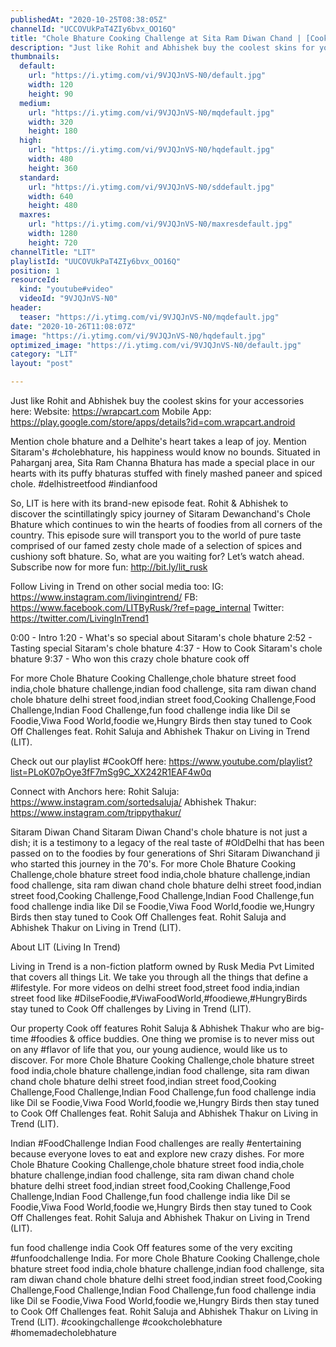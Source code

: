 ```yaml
---
publishedAt: "2020-10-25T08:38:05Z"
channelId: "UCCOVUkPaT4ZIy6bvx_OO16Q"
title: "Chole Bhature Cooking Challenge at Sita Ram Diwan Chand | [Cook Off#20]"
description: "Just like Rohit and Abhishek buy the coolest skins for your accessories here:\nWebsite: https://wrapcart.com\nMobile App: https://play.google.com/store/apps/details?id=com.wrapcart.android\n\nMention chole bhature and a Delhite's heart takes a leap of joy. Mention Sitaram's #cholebhature, his happiness would know no bounds. Situated in Paharganj area, Sita Ram Channa Bhatura has made a special place in our hearts with its puffy bhaturas stuffed with finely mashed paneer and spiced chole. #delhistreetfood #indianfood\n\nSo, LIT is here with its brand-new episode feat. Rohit & Abhishek to discover the scintillatingly spicy journey of Sitaram Dewanchand's Chole Bhature which continues to win the hearts of foodies from all corners of the country. This episode sure will transport you to the world of pure taste comprised of our famed zesty chole made of a selection of spices and cushiony soft bhature. So, what are you waiting for? Let’s watch ahead. Subscribe now for more fun: http://bit.ly/lit_rusk\n\nFollow Living in Trend on other social media too:\nIG: https://www.instagram.com/livingintrend/\nFB: https://www.facebook.com/LITByRusk/?ref=page_internal \nTwitter: https://twitter.com/LivingInTrend1\n\n0:00 - Intro\n1:20 - What's so special about Sitaram's chole bhature\n2:52 - Tasting special Sitaram's chole bhature\n4:37 - How to Cook Sitaram's chole bhature\n9:37 - Who won this crazy chole bhature cook off\n\nFor more Chole Bhature Cooking Challenge,chole bhature street food india,chole bhature challenge,indian food challenge, sita ram diwan chand chole bhature delhi street food,indian street food,Cooking Challenge,Food Challenge,Indian Food Challenge,fun food challenge india like Dil se Foodie,Viwa Food World,foodie we,Hungry Birds then stay tuned to Cook Off Challenges feat. Rohit Saluja and Abhishek Thakur on Living in Trend (LIT).\n\nCheck out our playlist #CookOff here: https://www.youtube.com/playlist?list=PLoK07pOye3fF7mSg9C_XX242R1EAF4w0q\n\nConnect with Anchors here:\nRohit Saluja: https://www.instagram.com/sortedsaluja/\nAbhishek Thakur: https://www.instagram.com/trippythakur/\n\nSitaram Diwan Chand\nSitaram Diwan Chand's chole bhature is not just a dish; it is a testimony to a legacy of the real taste of #OldDelhi that has been passed on to the foodies by four generations of Shri Sitaram Diwanchand ji who started this journey in the 70's. For more Chole Bhature Cooking Challenge,chole bhature street food india,chole bhature challenge,indian food challenge, sita ram diwan chand chole bhature delhi street food,indian street food,Cooking Challenge,Food Challenge,Indian Food Challenge,fun food challenge india like Dil se Foodie,Viwa Food World,foodie we,Hungry Birds then stay tuned to Cook Off Challenges feat. Rohit Saluja and Abhishek Thakur on Living in Trend (LIT).\n\nAbout LIT (Living In Trend)\n\nLiving in Trend is a non-fiction platform owned by Rusk Media Pvt Limited that covers all things Lit. We take you through all the things that define a #lifestyle. For more videos on delhi street food,street food india,indian street food like #DilseFoodie,#ViwaFoodWorld,#foodiewe,#HungryBirds stay tuned to Cook Off challenges by Living in Trend (LIT).\n\nOur property Cook off features Rohit Saluja & Abhishek Thakur who are big-time #foodies & office buddies. One thing we promise is to never miss out on any #flavor of life that you, our young audience, would like us to discover. For more Chole Bhature Cooking Challenge,chole bhature street food india,chole bhature challenge,indian food challenge, sita ram diwan chand chole bhature delhi street food,indian street food,Cooking Challenge,Food Challenge,Indian Food Challenge,fun food challenge india like Dil se Foodie,Viwa Food World,foodie we,Hungry Birds then stay tuned to Cook Off Challenges feat. Rohit Saluja and Abhishek Thakur on Living in Trend (LIT).\n\nIndian #FoodChallenge\nIndian Food challenges are really #entertaining because everyone loves to eat and explore new crazy dishes. For more Chole Bhature Cooking Challenge,chole bhature street food india,chole bhature challenge,indian food challenge, sita ram diwan chand chole bhature delhi street food,indian street food,Cooking Challenge,Food Challenge,Indian Food Challenge,fun food challenge india like Dil se Foodie,Viwa Food World,foodie we,Hungry Birds then stay tuned to Cook Off Challenges feat. Rohit Saluja and Abhishek Thakur on Living in Trend (LIT).\n\nfun food challenge india \nCook Off features some of the very exciting #funfoodchallenge India. For more Chole Bhature Cooking Challenge,chole bhature street food india,chole bhature challenge,indian food challenge, sita ram diwan chand chole bhature delhi street food,indian street food,Cooking Challenge,Food Challenge,Indian Food Challenge,fun food challenge india like Dil se Foodie,Viwa Food World,foodie we,Hungry Birds then stay tuned to Cook Off Challenges feat. Rohit Saluja and Abhishek Thakur on Living in Trend (LIT). #cookingchallenge #cookcholebhature #homemadecholebhature"
thumbnails:
  default:
    url: "https://i.ytimg.com/vi/9VJQJnVS-N0/default.jpg"
    width: 120
    height: 90
  medium:
    url: "https://i.ytimg.com/vi/9VJQJnVS-N0/mqdefault.jpg"
    width: 320
    height: 180
  high:
    url: "https://i.ytimg.com/vi/9VJQJnVS-N0/hqdefault.jpg"
    width: 480
    height: 360
  standard:
    url: "https://i.ytimg.com/vi/9VJQJnVS-N0/sddefault.jpg"
    width: 640
    height: 480
  maxres:
    url: "https://i.ytimg.com/vi/9VJQJnVS-N0/maxresdefault.jpg"
    width: 1280
    height: 720
channelTitle: "LIT"
playlistId: "UUCOVUkPaT4ZIy6bvx_OO16Q"
position: 1
resourceId:
  kind: "youtube#video"
  videoId: "9VJQJnVS-N0"
header:
  teaser: "https://i.ytimg.com/vi/9VJQJnVS-N0/mqdefault.jpg"
date: "2020-10-26T11:08:07Z"
image: "https://i.ytimg.com/vi/9VJQJnVS-N0/hqdefault.jpg"
optimized_image: "https://i.ytimg.com/vi/9VJQJnVS-N0/default.jpg"
category: "LIT"
layout: "post"

---
```

Just like Rohit and Abhishek buy the coolest skins for your accessories here:
Website: https://wrapcart.com
Mobile App: https://play.google.com/store/apps/details?id=com.wrapcart.android

Mention chole bhature and a Delhite's heart takes a leap of joy. Mention Sitaram's #cholebhature, his happiness would know no bounds. Situated in Paharganj area, Sita Ram Channa Bhatura has made a special place in our hearts with its puffy bhaturas stuffed with finely mashed paneer and spiced chole. #delhistreetfood #indianfood

So, LIT is here with its brand-new episode feat. Rohit & Abhishek to discover the scintillatingly spicy journey of Sitaram Dewanchand's Chole Bhature which continues to win the hearts of foodies from all corners of the country. This episode sure will transport you to the world of pure taste comprised of our famed zesty chole made of a selection of spices and cushiony soft bhature. So, what are you waiting for? Let’s watch ahead. Subscribe now for more fun: http://bit.ly/lit_rusk

Follow Living in Trend on other social media too:
IG: https://www.instagram.com/livingintrend/
FB: https://www.facebook.com/LITByRusk/?ref=page_internal 
Twitter: https://twitter.com/LivingInTrend1

0:00 - Intro
1:20 - What's so special about Sitaram's chole bhature
2:52 - Tasting special Sitaram's chole bhature
4:37 - How to Cook Sitaram's chole bhature
9:37 - Who won this crazy chole bhature cook off

For more Chole Bhature Cooking Challenge,chole bhature street food india,chole bhature challenge,indian food challenge, sita ram diwan chand chole bhature delhi street food,indian street food,Cooking Challenge,Food Challenge,Indian Food Challenge,fun food challenge india like Dil se Foodie,Viwa Food World,foodie we,Hungry Birds then stay tuned to Cook Off Challenges feat. Rohit Saluja and Abhishek Thakur on Living in Trend (LIT).

Check out our playlist #CookOff here: https://www.youtube.com/playlist?list=PLoK07pOye3fF7mSg9C_XX242R1EAF4w0q

Connect with Anchors here:
Rohit Saluja: https://www.instagram.com/sortedsaluja/
Abhishek Thakur: https://www.instagram.com/trippythakur/

Sitaram Diwan Chand
Sitaram Diwan Chand's chole bhature is not just a dish; it is a testimony to a legacy of the real taste of #OldDelhi that has been passed on to the foodies by four generations of Shri Sitaram Diwanchand ji who started this journey in the 70's. For more Chole Bhature Cooking Challenge,chole bhature street food india,chole bhature challenge,indian food challenge, sita ram diwan chand chole bhature delhi street food,indian street food,Cooking Challenge,Food Challenge,Indian Food Challenge,fun food challenge india like Dil se Foodie,Viwa Food World,foodie we,Hungry Birds then stay tuned to Cook Off Challenges feat. Rohit Saluja and Abhishek Thakur on Living in Trend (LIT).

About LIT (Living In Trend)

Living in Trend is a non-fiction platform owned by Rusk Media Pvt Limited that covers all things Lit. We take you through all the things that define a #lifestyle. For more videos on delhi street food,street food india,indian street food like #DilseFoodie,#ViwaFoodWorld,#foodiewe,#HungryBirds stay tuned to Cook Off challenges by Living in Trend (LIT).

Our property Cook off features Rohit Saluja & Abhishek Thakur who are big-time #foodies & office buddies. One thing we promise is to never miss out on any #flavor of life that you, our young audience, would like us to discover. For more Chole Bhature Cooking Challenge,chole bhature street food india,chole bhature challenge,indian food challenge, sita ram diwan chand chole bhature delhi street food,indian street food,Cooking Challenge,Food Challenge,Indian Food Challenge,fun food challenge india like Dil se Foodie,Viwa Food World,foodie we,Hungry Birds then stay tuned to Cook Off Challenges feat. Rohit Saluja and Abhishek Thakur on Living in Trend (LIT).

Indian #FoodChallenge
Indian Food challenges are really #entertaining because everyone loves to eat and explore new crazy dishes. For more Chole Bhature Cooking Challenge,chole bhature street food india,chole bhature challenge,indian food challenge, sita ram diwan chand chole bhature delhi street food,indian street food,Cooking Challenge,Food Challenge,Indian Food Challenge,fun food challenge india like Dil se Foodie,Viwa Food World,foodie we,Hungry Birds then stay tuned to Cook Off Challenges feat. Rohit Saluja and Abhishek Thakur on Living in Trend (LIT).

fun food challenge india 
Cook Off features some of the very exciting #funfoodchallenge India. For more Chole Bhature Cooking Challenge,chole bhature street food india,chole bhature challenge,indian food challenge, sita ram diwan chand chole bhature delhi street food,indian street food,Cooking Challenge,Food Challenge,Indian Food Challenge,fun food challenge india like Dil se Foodie,Viwa Food World,foodie we,Hungry Birds then stay tuned to Cook Off Challenges feat. Rohit Saluja and Abhishek Thakur on Living in Trend (LIT). #cookingchallenge #cookcholebhature #homemadecholebhature
